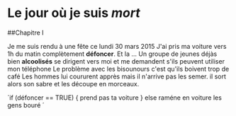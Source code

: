 # Le jour où je suis _mort_

##Chapitre I

Je me suis rendu à une fête ce lundi 30 mars 2015
J'ai pris ma voiture vers 1h du matin complètement __défoncer__.
Et la ... 
Un groupe de jeunes déjàs bien __alcoolisés__ se dirigent vers moi et me demandent s'ils peuvent utiliser mon téléphone
Le problème avec les bisounours c'est qu'ils boivent trop de café
Les hommes lui coururent apprès mais il n'arrive pas les semer. il sort alors son sabre et les découpe en morceaux.

´if (défoncer == TRUE)
{
	prend pas ta voiture
}
else
	raméne en voiture les gens bouré
´
